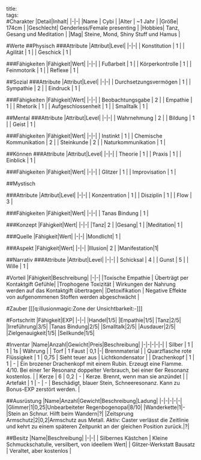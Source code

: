 title:   
tags:   
#Charakter
|Detail|Inhalt|
|-|-|
|Name | Cybi |
|Alter | ~1 Jahr |
|Größe| 174cm |
|Geschlecht| Genderless/Female presenting |
|Hobbies| Tanz, Gesang und Meditation |
|Mag| Steine, Mond, Shiny Stuff und Hamus |

#Werte
##Physisch
###Attribute
|Attribut|Level|
|-|-|
| Konstitution | 1 |
| Agilität | 1 |
| Geschick | 1 |

###Fähigkeiten
|Fähigkeit|Wert|
|-|-|
| Fußarbeit | 1 |
| Körperkontrolle | 1 |
| Feinmotorik | 1 |
| Reflexe | 1 |


##Sozial
###Attribute 
|Attribut|Level|
|-|-|
| Durchsetzungsvermögen | 1 |
| Sympathie | 2 |
| Eindruck | 1 |


###Fähigkeiten
|Fähigkeit|Wert|
|-|-|
| Beobachtungsgabe | 2 |
| Empathie | 1 |
| Rhetorik | 1 |
| Aufgeschlossenheit | 1 |
| Smalltalk | 1 |



##Mental
###Attribute 
|Attribut|Level|
|-|-|
| Wahrnehmung | 2 |
| Bildung | 1 |
| Geist | 1 |


###Fähigkeiten
|Fähigkeit|Wert|
|-|-|
| Instinkt | 1 |
| Chemische Kommunikation | 2 |
| Steinkunde | 2 |
| Naturkommunikation | 1 |


##Können
###Attribute 
|Attribut|Level|
|-|-|
| Theorie | 1 |
| Praxis | 1 |
| Einblick | 1 |


###Fähigkeiten
|Fähigkeit|Wert|
|-|-|
| Glitzer | 1 |
| Improvisation | 1 |

##Mystisch


###Attribute 
|Attribut|Level|
|-|-|
| Konzentration | 1 |
| Disziplin | 1 |
| Flow | 3 |

###Fähigkeiten
|Fähigkeit|Wert|
|-|-|
| Tanas Bindung | 1 |

###Konzept
|Fähigkeit|Wert|
|-|-|
|Tanz| 2 |
|Gesang| 1 |
|Meditation| 1 |

###Quelle
|Fähigkeit|Wert|
|-|-|
|Mondlicht| 1 |

###Aspekt
|Fähigkeit|Wert|
|-|-|
|Illusion| 2 |
|Manifestation|1|

##Narrativ
###Attribute 
|Attribut|Level|
|-|-|
| Schicksal | 4 |
| Gunst | 5 |
| Wille | 1 |

#Vorteil
|Fähigkeit|Beschreibung|
|-|-|
|Toxische Empathie | Überträgt per Kontaktgift Gefühle|
|Trophogene Toxizität | Wirkungen der Nahrung werden auf das Kontaktgift übertragen|
|Detoxifikation | Negative Effekte von aufgenommenen Stoffen werden abgeschwächt |

#Zauber
[[[q:illusionmagic:Zone der Unsichtbarkeit:-]]]

#Fortschritt
|Fähigkeit|EXP|
|-|-|
|Handel|1/5|
|Empathie|1/5|
|Tanz|2/5|
|Irreführung|3/5|
|Tanas Bindung|2/5|
|Smalltalk|2/5|
|Ausdauer|2/5|
|Zielgenauigkeit|1/5|
|Seilkunde|1/5|

#Inventar
|Name|Anzahl|Gewicht|Preis|Beschreibung|
|-|-|-|-|-|
| Silber | 1 | 1 | 1s | Währung |
| Torf | 1 Faust | 0,1 |-| Brennmaterial |
| Quarzflasche rote Flüssigkeit | 1 | 0,75 | Sieht teuer aus | Lichtkondensator |
| Drachenkopf | 1 | 1 | - | Ein brozener Drachenkopf mit einem Rubin. Erzeugt eine Flamme. 4/10. Bei einer 1er Resonanz doppelter Verbrauch, bei einer 6er Resonanz kostenlos. |
| Kerze | 6 | 0,2 | - | Kerze. Brennt, wenn man sie anzündet |
| Artefakt | 1 | - | - | Beschädigt, blauer Stein, Schneeresonanz. Kann zu Bonus-EXP zerstört werden. |

##Ausrüstung
|Name|Anzahl|Gewicht|Beschreibung|Ladung|
|-|-|-|-|-|
|Glimmer|1|0,25|Unbearbeiteter Regenbogenopal|8/10|
|Wanderkette|1|-|Stein an Schnur. Hilft beim Wandern|?|
|Zeitsprung Armschutz|2|0,2|Armschutz aus Metall. Aktiv: Caster verlässt die Zeitlinie und kehrt zu einem späteren Zeitpunkt an der gleichen Position zurück.|?|


##Besitz
|Name|Beschreibung|
|-|-|
| Silbernes Kästchen | Kleine Schmuckschatulle, versilbert, von ideellem Wert|
| Glitzer-Werkstatt Bausatz | Veraltet, aber kostenlos |

